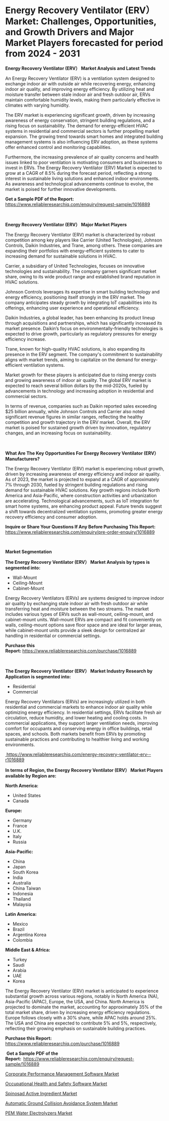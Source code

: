 <p><h1>Energy Recovery Ventilator (ERV） Market: Challenges, Opportunities, and Growth Drivers and Major Market Players forecasted for period from 2024 - 2031</h1></p><p><strong>Energy Recovery Ventilator (ERV） Market Analysis and Latest Trends</strong></p>
<p><p>An Energy Recovery Ventilator (ERV) is a ventilation system designed to exchange indoor air with outside air while recovering energy, enhancing indoor air quality, and improving energy efficiency. By utilizing heat and moisture transfer between stale indoor air and fresh outdoor air, ERVs maintain comfortable humidity levels, making them particularly effective in climates with varying humidity.</p><p>The ERV market is experiencing significant growth, driven by increasing awareness of energy conservation, stringent building regulations, and a rising focus on sustainability. The demand for energy-efficient HVAC systems in residential and commercial sectors is further propelling market expansion. The growing trend towards smart homes and integrated building management systems is also influencing ERV adoption, as these systems offer enhanced control and monitoring capabilities.</p><p>Furthermore, the increasing prevalence of air quality concerns and health issues linked to poor ventilation is motivating consumers and businesses to invest in ERVs. The Energy Recovery Ventilator (ERV) Market is expected to grow at a CAGR of 8.5% during the forecast period, reflecting a strong interest in sustainable living solutions and enhanced indoor environments. As awareness and technological advancements continue to evolve, the market is poised for further innovative developments.</p></p>
<p><strong>Get a Sample PDF of the Report:&nbsp;</strong> <a href="https://www.reliableresearchiq.com/enquiry/request-sample/1016889?utm_campaign=1834&utm_medium=2&utm_source=Github&utm_content=ia&utm_term=04122024&utm_id=energy-recovery-ventilator-erv">https://www.reliableresearchiq.com/enquiry/request-sample/1016889</a></p>
<p>&nbsp;</p>
<p><strong>Energy Recovery Ventilator (ERV） Major Market Players</strong></p>
<p><p>The Energy Recovery Ventilator (ERV) market is characterized by robust competition among key players like Carrier (United Technologies), Johnson Controls, Daikin Industries, and Trane, among others. These companies are expanding their portfolios with energy-efficient systems to cater to increasing demand for sustainable solutions in HVAC.</p><p>Carrier, a subsidiary of United Technologies, focuses on innovative technologies and sustainability. The company garners significant market share, owing to its wide product range and established brand reputation in HVAC solutions.</p><p>Johnson Controls leverages its expertise in smart building technology and energy efficiency, positioning itself strongly in the ERV market. The company anticipates steady growth by integrating IoT capabilities into its offerings, enhancing user experience and operational efficiency.</p><p>Daikin Industries, a global leader, has been enhancing its product lineup through acquisitions and partnerships, which has significantly increased its market presence. Daikin’s focus on environmentally-friendly technologies is expected to drive growth, particularly as regulatory pressures for energy efficiency increase.</p><p>Trane, known for high-quality HVAC solutions, is also expanding its presence in the ERV segment. The company's commitment to sustainability aligns with market trends, aiming to capitalize on the demand for energy-efficient ventilation systems.</p><p>Market growth for these players is anticipated due to rising energy costs and growing awareness of indoor air quality. The global ERV market is expected to reach several billion dollars by the mid-2020s, fueled by advancements in technology and increasing adoption in residential and commercial sectors.</p><p>In terms of revenue, companies such as Daikin reported sales exceeding $25 billion annually, while Johnson Controls and Carrier also noted significant revenue figures in similar ranges, reflecting the healthy competition and growth trajectory in the ERV market. Overall, the ERV market is poised for sustained growth driven by innovation, regulatory changes, and an increasing focus on sustainability.</p></p>
<p>&nbsp;</p>
<p><strong>What Are The Key Opportunities For Energy Recovery Ventilator (ERV） Manufacturers?</strong></p>
<p><p>The Energy Recovery Ventilator (ERV) market is experiencing robust growth, driven by increasing awareness of energy efficiency and indoor air quality. As of 2023, the market is projected to expand at a CAGR of approximately 7% through 2030, fueled by stringent building regulations and rising demand for sustainable HVAC solutions. Key growth regions include North America and Asia-Pacific, where construction activities and urbanization are accelerating. Technological advancements, such as IoT integration for smart home systems, are enhancing product appeal. Future trends suggest a shift towards decentralized ventilation systems, promoting greater energy recovery efficiency and consumer adoption.</p></p>
<p><strong>Inquire or Share Your Questions If Any Before Purchasing This Report:</strong> <a href="https://www.reliableresearchiq.com/enquiry/pre-order-enquiry/1016889?utm_campaign=1834&utm_medium=2&utm_source=Github&utm_content=ia&utm_term=04122024&utm_id=energy-recovery-ventilator-erv">https://www.reliableresearchiq.com/enquiry/pre-order-enquiry/1016889</a></p>
<p>&nbsp;</p>
<p><strong>Market Segmentation</strong></p>
<p><strong>The Energy Recovery Ventilator (ERV） Market Analysis by types is segmented into:</strong></p>
<p><ul><li>Wall-Mount</li><li>Ceiling-Mount</li><li>Cabinet-Mount</li></ul></p>
<p><p>Energy Recovery Ventilators (ERVs) are systems designed to improve indoor air quality by exchanging stale indoor air with fresh outdoor air while transferring heat and moisture between the two streams. The market includes various types of ERVs such as wall-mount, ceiling-mount, and cabinet-mount units. Wall-mount ERVs are compact and fit conveniently on walls, ceiling-mount options save floor space and are ideal for larger areas, while cabinet-mount units provide a sleek design for centralized air handling in residential or commercial settings.</p></p>
<p><strong>Purchase this Report:&nbsp;</strong><a href="https://www.reliableresearchiq.com/purchase/1016889?utm_campaign=1834&utm_medium=2&utm_source=Github&utm_content=ia&utm_term=04122024&utm_id=energy-recovery-ventilator-erv">https://www.reliableresearchiq.com/purchase/1016889</a></p>
<p>&nbsp;</p>
<p><strong>The Energy Recovery Ventilator (ERV） Market Industry Research by Application is segmented into:</strong></p>
<p><ul><li>Residential</li><li>Commercial</li></ul></p>
<p><p>Energy Recovery Ventilators (ERVs) are increasingly utilized in both residential and commercial markets to enhance indoor air quality while optimizing energy efficiency. In residential settings, ERVs facilitate fresh air circulation, reduce humidity, and lower heating and cooling costs. In commercial applications, they support larger ventilation needs, improving comfort for occupants and conserving energy in office buildings, retail spaces, and schools. Both markets benefit from ERVs by promoting sustainable practices and contributing to healthier living and working environments.</p></p>
<p><a href="https://www.reliableresearchiq.com/energy-recovery-ventilator-erv--r1016889?utm_campaign=1834&utm_medium=2&utm_source=Github&utm_content=ia&utm_term=04122024&utm_id=energy-recovery-ventilator-erv">&nbsp;https://www.reliableresearchiq.com/energy-recovery-ventilator-erv--r1016889</a></p>
<p><strong>In terms of Region, the Energy Recovery Ventilator (ERV） Market Players available by Region are:</strong></p>
<p>
    <p> <strong> North America: </strong>
        <ul>
            <li>United States</li>
            <li>Canada</li>
        </ul>
        </p> 
    <p> <strong> Europe: </strong>
        <ul>
            <li>Germany</li>
            <li>France</li>
            <li>U.K.</li>
            <li>Italy</li>
            <li>Russia</li>
        </ul>
        </p> 
    <p> <strong> Asia-Pacific: </strong>
        <ul>
            <li>China</li>
            <li>Japan</li>
            <li>South Korea</li>
            <li>India</li>
            <li>Australia</li>
            <li>China Taiwan</li>
            <li>Indonesia</li>
            <li>Thailand</li>
            <li>Malaysia</li>
        </ul>
        </p> 
    <p> <strong> Latin America: </strong>
        <ul>
            <li>Mexico</li>
            <li>Brazil</li>
            <li>Argentina Korea</li>
            <li>Colombia</li>
        </ul>
        </p> 
    <p> <strong> Middle East & Africa: </strong>
        <ul>
            <li>Turkey</li>
            <li>Saudi</li>
            <li>Arabia</li>
            <li>UAE</li>
            <li>Korea</li>
        </ul>
    </p>
    </p>
<p><p>The Energy Recovery Ventilator (ERV) market is anticipated to experience substantial growth across various regions, notably in North America (NA), Asia-Pacific (APAC), Europe, the USA, and China. North America is projected to dominate the market, accounting for approximately 35% of the total market share, driven by increasing energy efficiency regulations. Europe follows closely with a 30% share, while APAC holds around 25%. The USA and China are expected to contribute 5% and 5%, respectively, reflecting their growing emphasis on sustainable building practices.</p></p>
<p><strong>Purchase this Report: </strong><a href="https://www.reliableresearchiq.com/purchase/1016889?utm_campaign=1834&utm_medium=2&utm_source=Github&utm_content=ia&utm_term=04122024&utm_id=energy-recovery-ventilator-erv">https://www.reliableresearchiq.com/purchase/1016889</a></p>
<p>&nbsp;<strong>Get a Sample PDF of the Report:&nbsp;&nbsp;</strong><a href="https://www.reliableresearchiq.com/enquiry/request-sample/1016889?utm_campaign=1834&utm_medium=2&utm_source=Github&utm_content=ia&utm_term=04122024&utm_id=energy-recovery-ventilator-erv">https://www.reliableresearchiq.com/enquiry/request-sample/1016889</a></p>
<p><strong></strong></p>
<p><p><a href="https://www.linkedin.com/pulse/projected-growth-corporate-performance-management-software-axbef?utm_campaign=1834&utm_medium=2&utm_source=Github&utm_content=ia&utm_term=04122024&utm_id=energy-recovery-ventilator-erv">Corporate Performance Management Software Market</a></p><p><a href="https://www.linkedin.com/pulse/comprehensive-study-occupational-health-safety-software-market-scwzf?utm_campaign=1834&utm_medium=2&utm_source=Github&utm_content=ia&utm_term=04122024&utm_id=energy-recovery-ventilator-erv">Occupational Health and Safety Software Market</a></p><p><a href="https://issuu.com/reportprime-2/docs/spinosad-active-ingredient-market-size-2030.pptx?utm_campaign=1834&utm_medium=2&utm_source=Github&utm_content=ia&utm_term=04122024&utm_id=energy-recovery-ventilator-erv">Spinosad Active Ingredient Market</a></p><p><a href="https://www.linkedin.com/pulse/revenue-forecast-automatic-ground-collision-avoidance-system-6jkoe?utm_campaign=1834&utm_medium=2&utm_source=Github&utm_content=ia&utm_term=04122024&utm_id=energy-recovery-ventilator-erv">Automatic Ground Collision Avoidance System Market</a></p><p><a href="https://issuu.com/reportprime-2/docs/pem-water-electrolyzers-market-size-2030.pptx?utm_campaign=1834&utm_medium=2&utm_source=Github&utm_content=ia&utm_term=04122024&utm_id=energy-recovery-ventilator-erv">PEM Water Electrolyzers Market</a></p></p>